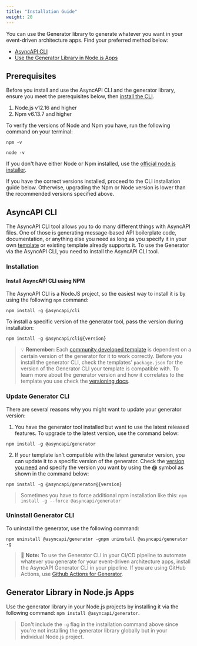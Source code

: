 ```yaml
---
title: "Installation Guide"
weight: 20
---
```


You can use the Generator library to generate whatever you want in your event-driven architecture apps. Find your preferred method below:
- [AsyncAPI CLI](#asyncapi-cli)
- [Use the Generator Library in Node.js Apps](#2-use-the-generator-library-in-your-nodejs-apps)
  
## Prerequisites
Before you install and use the AsyncAPI CLI and the generator library, ensure you meet the prerequisites below, then [install the CLI](#installation).
1. Node.js v12.16 and higher
2. Npm v6.13.7 and higher
   
To verify the versions of Node and Npm you have, run the following command on your terminal:
```
npm -v
```
```
node -v
```

If you don't have either Node or Npm installed, use the [official node.js installer](https://nodejs.org/en/download/).

If you have the correct versions installed, proceed to the CLI installation guide below. Otherwise, upgrading the Npm or Node version is lower than the recommended versions specified above.

## AsyncAPI CLI
The AsyncAPI CLI tool allows you to do many different things with AsyncAPI files. One of those is generating message-based API boilerplate code, documentation, or anything else you need as long as you specify it in your own [template](template.md) or existing template already supports it. To use the Generator via the AsyncAPI CLI, you need to install the AsyncAPI CLI tool.

### Installation

#### Install AsyncAPI CLI using NPM

The AsyncAPI CLI is a NodeJS project, so the easiest way to install it is by using the following `npm` command:
```
npm install -g @asyncapi/cli
```

To install a specific version of the generator tool, pass the version during installation:
```
npm install -g @asyncapi/cli@{version}
```
> :bulb: **Remember:** 
> Each [community developed template](https://github.com/search?q=topic%3Aasyncapi+topic%3Agenerator+topic%3Atemplate) is dependent on a certain version of the generator for it to work correctly. Before you install the generator CLI, check the templates' `package.json` for the version of the Generator CLI your template is compatible with. To learn more about the generator version and how it correlates to the template you use check the [versioning docs](versioning.md).

### Update Generator CLI
There are several reasons why you might want to update your generator version:
1. You have the generator tool installed but want to use the latest released features. To upgrade to the latest version, use the command below:
```
npm install -g @asyncapi/generator
```
2. If your template isn't compatible with the latest generator version, you can update it to a specific version of the generator. Check the [version you need](https://github.com/asyncapi/generator/releases) and specify the version you want by using the **@** symbol as shown in the command below:
```
npm install -g @asyncapi/generator@{version}
```
> Sometimes you have to force additional npm installation like this: `npm install -g --force @asyncapi/generator`

### Uninstall Generator CLI
To uninstall the generator, use the following command:
```
npm uninstall @asyncapi/generator -gnpm uninstall @asyncapi/generator -g
``` 

> :memo: **Note:**  To use the Generator CLI in your CI/CD pipeline to automate whatever you generate for your event-driven architecture apps, install the AsyncAPI Generator CLI in your pipeline. If you are using GitHub Actions, use [Github Actions for Generator](https://github.com/marketplace/actions/generator-for-asyncapi-documents).

## Generator Library in Node.js Apps
Use the generator library in your Node.js projects by installing it via the following command: `npm install @asyncapi/generator`.

> Don't include the `-g` flag in the installation command above since you're not installing the generator library globally but in your individual Node.js project.
